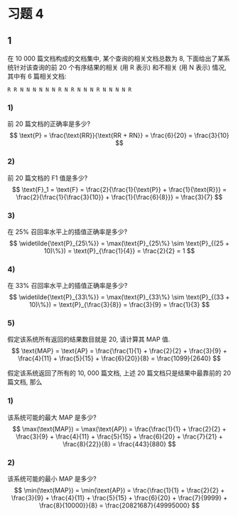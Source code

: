 # 习题 4
## 1
在 10 000 篇文档构成的文档集中, 某个查询的相关文档总数为 8, 下面给出了某系统针对该查询的前 20 个有序结果的相关 (用 R 表示) 和不相关 (用 N 表示) 情况, 其中有 6 篇相关文档:

```text
R R N N N N N N R N R N N N R N N N N R
```

### 1)
前 20 篇文档的正确率是多少?
$$
\text{P} = \frac{\text{RR}}{\text{RR + RN}} = \frac{6}{20} = \frac{3}{10}
$$

### 2) 
前 20 篇文档的 F1 值是多少?
$$
\text{F}_1 = \text{F} = \frac{2}{\frac{1}{\text{P}} + \frac{1}{\text{R}}} = \frac{2}{\frac{1}{\frac{3}{10}} + \frac{1}{\frac{6}{8}}} = \frac{3}{7}
$$

### 3)
在 25% 召回率水平上的插值正确率是多少?
$$
\widetilde{\text{P}_{25\%}} = \max(\text{P}_{25\%} \sim \text{P}_{(25 + 10)\%}) = \text{P}_{\frac{1}{4}} = \frac{2}{2} = 1
$$

### 4)
在 33% 召回率水平上的插值正确率是多少?
$$
\widetilde{\text{P}_{33\%}} = \max(\text{P}_{33\%} \sim \text{P}_{(33 + 10)\%}) = \text{P}_{\frac{3}{8}} = \frac{3}{9} = \frac{1}{3}
$$

### 5)
假定该系统所有返回的结果数目就是 20, 请计算其 MAP 值.
$$
\text{MAP} = \text{AP} = \frac{\frac{1}{1} + \frac{2}{2} + \frac{3}{9} + \frac{4}{11} + \frac{5}{15} + \frac{6}{20}}{8} = \frac{1099}{2640}
$$
 
假定该系统返回了所有的 10, 000 篇文档, 上述 20 篇文档只是结果中最靠前的 20 篇文档, 那么
### 1)
该系统可能的最大 MAP 是多少?
$$
\max(\text{MAP}) = \max(\text{AP}) = \frac{\frac{1}{1} + \frac{2}{2} + \frac{3}{9} + \frac{4}{11} + \frac{5}{15} + \frac{6}{20} + \frac{7}{21} + \frac{8}{22}}{8} = \frac{443}{880}
$$

### 2)
该系统可能的最小 MAP 是多少?
$$
\min(\text{MAP}) = \min(\text{AP}) = \frac{\frac{1}{1} + \frac{2}{2} + \frac{3}{9} + \frac{4}{11} + \frac{5}{15} + \frac{6}{20} + \frac{7}{9999} + \frac{8}{10000}}{8} = \frac{20821687}{49995000}
$$
